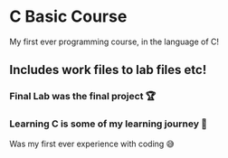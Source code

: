 # C Basic Course 
My first ever programming course, in the language of C!

## Includes work files to lab files etc! 

### Final Lab was the final project :trophy:

### Learning C is some of my learning journey :brain:
Was my first ever experience with coding :sweat_smile:
